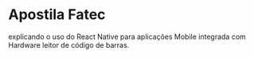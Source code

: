 # Apostila Fatec

explicando o uso do React Native para aplicações Mobile integrada com Hardware leitor de código de barras.
